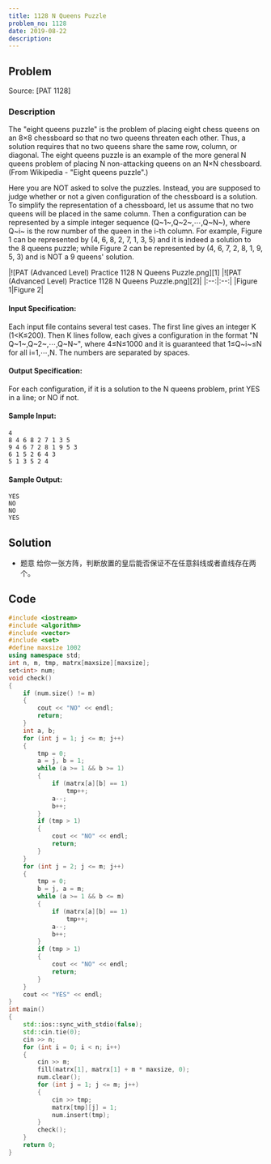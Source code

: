 ```yaml
---
title: 1128 N Queens Puzzle
problem_no: 1128
date: 2019-08-22
description:
---
```


<!--more-->

## Problem

Source: [PAT 1128]

### Description

The "eight queens puzzle" is the problem of placing eight chess queens on an 8×8 chessboard so that no two queens
threaten each other. Thus, a solution requires that no two queens share the same row, column, or diagonal. The eight
queens puzzle is an example of the more general N queens problem of placing N non-attacking queens on an N×N
chessboard. (From Wikipedia - "Eight queens puzzle".)

Here you are NOT asked to solve the puzzles. Instead, you are supposed to judge whether or not a given configuration of
the chessboard is a solution. To simplify the representation of a chessboard, let us assume that no two queens will be
placed in the same column. Then a configuration can be represented by a simple integer sequence (Q~1~,Q~2~,⋯,Q~N~),
where Q~i~ is the row number of the queen in the i-th column. For example, Figure 1 can be represented by (4, 6, 8, 2,
7, 1, 3, 5) and it is indeed a solution to the 8 queens puzzle; while Figure 2 can be represented by (4, 6, 7, 2, 8, 1,
9, 5, 3) and is NOT a 9 queens' solution.

|![PAT (Advanced Level) Practice 1128 N Queens Puzzle.png][1]
|![PAT (Advanced Level) Practice 1128 N Queens Puzzle.png][2]| |:--:|:--:| |Figure 1|Figure 2|

#### Input Specification:

Each input file contains several test cases. The first line gives an integer K (1<K≤200). Then K lines follow, each
gives a configuration in the format "N Q~1~,Q~2~,⋯,Q~N~", where 4≤N≤1000 and it is guaranteed that 1≤Q~i~≤N for all
i=1,⋯,N. The numbers are separated by spaces.

#### Output Specification:

For each configuration, if it is a solution to the N queens problem, print YES in a line; or NO if not.

#### Sample Input:

```text
4
8 4 6 8 2 7 1 3 5
9 4 6 7 2 8 1 9 5 3
6 1 5 2 6 4 3
5 1 3 5 2 4
```

#### Sample Output:

```text
YES
NO
NO
YES
```

## Solution

- 题意 给你一张方阵，判断放置的皇后能否保证不在任意斜线或者直线存在两个。

## Code




```cpp
#include <iostream>
#include <algorithm>
#include <vector>
#include <set>
#define maxsize 1002
using namespace std;
int n, m, tmp, matrx[maxsize][maxsize];
set<int> num;
void check()
{
    if (num.size() != m)
    {
        cout << "NO" << endl;
        return;
    }
    int a, b;
    for (int j = 1; j <= m; j++)
    {
        tmp = 0;
        a = j, b = 1;
        while (a >= 1 && b >= 1)
        {
            if (matrx[a][b] == 1)
                tmp++;
            a--;
            b++;
        }
        if (tmp > 1)
        {
            cout << "NO" << endl;
            return;
        }
    }
    for (int j = 2; j <= m; j++)
    {
        tmp = 0;
        b = j, a = m;
        while (a >= 1 && b <= m)
        {
            if (matrx[a][b] == 1)
                tmp++;
            a--;
            b++;
        }
        if (tmp > 1)
        {
            cout << "NO" << endl;
            return;
        }
    }
    cout << "YES" << endl;
}
int main()
{
    std::ios::sync_with_stdio(false);
    std::cin.tie(0);
    cin >> n;
    for (int i = 0; i < n; i++)
    {
        cin >> m;
        fill(matrx[1], matrx[1] + m * maxsize, 0);
        num.clear();
        for (int j = 1; j <= m; j++)
        {
            cin >> tmp;
            matrx[tmp][j] = 1;
            num.insert(tmp);
        }
        check();
    }
    return 0;
}
```

